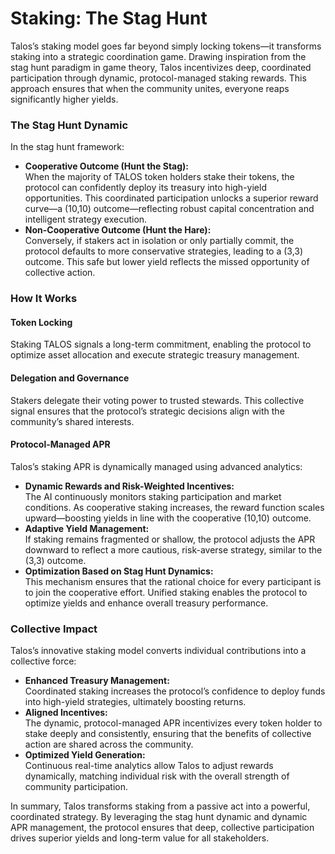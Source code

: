 # Staking: The Stag Hunt

Talos’s staking model goes far beyond simply locking tokens—it transforms staking into a strategic coordination game. Drawing inspiration from the stag hunt paradigm in game theory, Talos incentivizes deep, coordinated participation through dynamic, protocol-managed staking rewards. This approach ensures that when the community unites, everyone reaps significantly higher yields.

### The Stag Hunt Dynamic

In the stag hunt framework:

* **Cooperative Outcome (Hunt the Stag):**\
  When the majority of TALOS token holders stake their tokens, the protocol can confidently deploy its treasury into high-yield opportunities. This coordinated participation unlocks a superior reward curve—a (10,10) outcome—reflecting robust capital concentration and intelligent strategy execution.
* **Non-Cooperative Outcome (Hunt the Hare):**\
  Conversely, if stakers act in isolation or only partially commit, the protocol defaults to more conservative strategies, leading to a (3,3) outcome. This safe but lower yield reflects the missed opportunity of collective action.

### How It Works

#### Token Locking

Staking TALOS signals a long-term commitment, enabling the protocol to optimize asset allocation and execute strategic treasury management.

#### Delegation and Governance

Stakers delegate their voting power to trusted stewards. This collective signal ensures that the protocol’s strategic decisions align with the community’s shared interests.

#### Protocol-Managed APR

Talos’s staking APR is dynamically managed using advanced analytics:

* **Dynamic Rewards and Risk-Weighted Incentives:**\
  The AI continuously monitors staking participation and market conditions. As cooperative staking increases, the reward function scales upward—boosting yields in line with the cooperative (10,10) outcome.
* **Adaptive Yield Management:**\
  If staking remains fragmented or shallow, the protocol adjusts the APR downward to reflect a more cautious, risk-averse strategy, similar to the (3,3) outcome.
* **Optimization Based on Stag Hunt Dynamics:**\
  This mechanism ensures that the rational choice for every participant is to join the cooperative effort. Unified staking enables the protocol to optimize yields and enhance overall treasury performance.

### Collective Impact

Talos’s innovative staking model converts individual contributions into a collective force:

* **Enhanced Treasury Management:**\
  Coordinated staking increases the protocol’s confidence to deploy funds into high-yield strategies, ultimately boosting returns.
* **Aligned Incentives:**\
  The dynamic, protocol-managed APR incentivizes every token holder to stake deeply and consistently, ensuring that the benefits of collective action are shared across the community.
* **Optimized Yield Generation:**\
  Continuous real-time analytics allow Talos to adjust rewards dynamically, matching individual risk with the overall strength of community participation.

In summary, Talos transforms staking from a passive act into a powerful, coordinated strategy. By leveraging the stag hunt dynamic and dynamic APR management, the protocol ensures that deep, collective participation drives superior yields and long-term value for all stakeholders.
